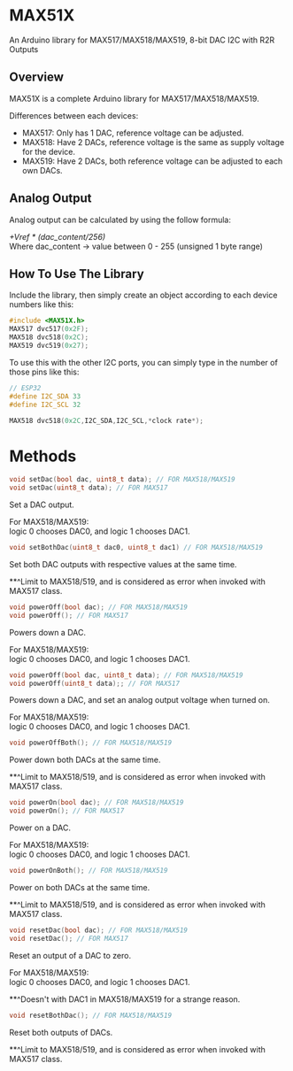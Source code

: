 # MAX51X
An Arduino library for MAX517/MAX518/MAX519, 8-bit DAC I2C with R2R Outputs

## Overview
MAX51X is a complete Arduino library for MAX517/MAX518/MAX519.

Differences between each devices:<br>
- MAX517: Only has 1 DAC, reference voltage can be adjusted.
- MAX518: Have 2 DACs, reference voltage is the same as supply voltage for the device.
- MAX519: Have 2 DACs, both reference voltage can be adjusted to each own DACs.

## Analog Output
Analog output can be calculated by using the follow formula:

*+Vref \* (dac_content/256)* <br>
Where dac_content -> value between 0 - 255 (unsigned 1 byte range)

## How To Use The Library
Include the library, then simply create an object according to each device numbers like this:
```C
#include <MAX51X.h>
MAX517 dvc517(0x2F);
MAX518 dvc518(0x2C);
MAX519 dvc519(0x27);
```

To use this with the other I2C ports, you can simply type in the number of those pins like this:
```C
// ESP32
#define I2C_SDA 33
#define I2C_SCL 32

MAX518 dvc518(0x2C,I2C_SDA,I2C_SCL,*clock rate*);
```

# Methods
```C
void setDac(bool dac, uint8_t data); // FOR MAX518/MAX519
void setDac(uint8_t data); // FOR MAX517
```
Set a DAC output.

For MAX518/MAX519:<br>
logic 0 chooses DAC0, and logic 1 chooses DAC1.

```C
void setBothDac(uint8_t dac0, uint8_t dac1) // FOR MAX518/MAX519
```
Set both DAC outputs with respective values at the same time.

**^Limit to MAX518/519, and is considered as error when invoked with MAX517 class.

```C
void powerOff(bool dac); // FOR MAX518/MAX519
void powerOff(); // FOR MAX517
```
Powers down a DAC.

For MAX518/MAX519:<br>
logic 0 chooses DAC0, and logic 1 chooses DAC1.

```C
void powerOff(bool dac, uint8_t data); // FOR MAX518/MAX519
void powerOff(uint8_t data);; // FOR MAX517
```
Powers down a DAC, and set an analog output voltage when turned on.

For MAX518/MAX519:<br>
logic 0 chooses DAC0, and logic 1 chooses DAC1.

```C
void powerOffBoth(); // FOR MAX518/MAX519
```
Power down both DACs at the same time.

**^Limit to MAX518/519, and is considered as error when invoked with MAX517 class.

```C
void powerOn(bool dac); // FOR MAX518/MAX519
void powerOn(); // FOR MAX517
```
Power on a DAC.

For MAX518/MAX519:<br>
logic 0 chooses DAC0, and logic 1 chooses DAC1.

```C
void powerOnBoth(); // FOR MAX518/MAX519
```
Power on both DACs at the same time.

**^Limit to MAX518/519, and is considered as error when invoked with MAX517 class.

```C
void resetDac(bool dac); // FOR MAX518/MAX519
void resetDac(); // FOR MAX517
```
Reset an output of a DAC to zero.

For MAX518/MAX519:<br>
logic 0 chooses DAC0, and logic 1 chooses DAC1.

**^Doesn't with DAC1 in MAX518/MAX519 for a strange reason.

```C
void resetBothDac(); // FOR MAX518/MAX519
```
Reset both outputs of DACs.

**^Limit to MAX518/519, and is considered as error when invoked with MAX517 class.